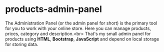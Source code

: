 # products-admin-panel
The Administration Panel (or the admin panel for short) is the primary tool for you to work with your online store. Here you can manage products, prices, category and description.&lt;br> That's my small admin panel for products using **HTML**, **Bootstrap**, **JavaScript** and depend on local storage for storing data.
